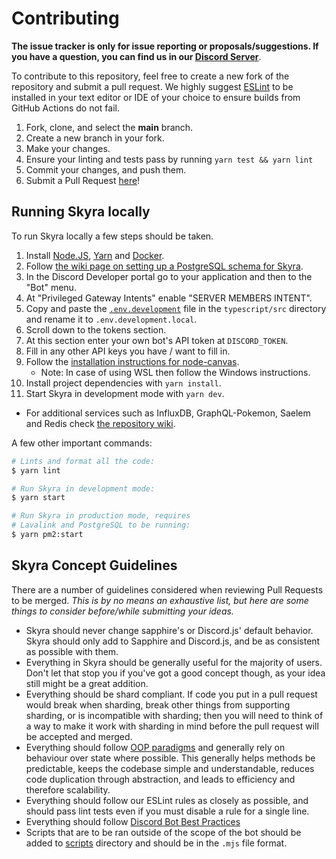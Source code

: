 # Contributing

**The issue tracker is only for issue reporting or proposals/suggestions. If you have a question, you can find us in our [Discord Server]**.

To contribute to this repository, feel free to create a new fork of the repository and
submit a pull request. We highly suggest [ESLint] to be installed
in your text editor or IDE of your choice to ensure builds from GitHub Actions do not fail.

1. Fork, clone, and select the **main** branch.
2. Create a new branch in your fork.
3. Make your changes.
4. Ensure your linting and tests pass by running `yarn test && yarn lint`
5. Commit your changes, and push them.
6. Submit a Pull Request [here]!

## Running Skyra locally

To run Skyra locally a few steps should be taken.

1. Install [Node.JS], [Yarn] and [Docker].
1. Follow [the wiki page on setting up a PostgreSQL schema for Skyra][].
1. In the Discord Developer portal go to your application and then to the "Bot" menu.
1. At "Privileged Gateway Intents" enable "SERVER MEMBERS INTENT".
1. Copy and paste the [`.env.development`] file in the `typescript/src` directory and rename it to `.env.development.local`.
1. Scroll down to the tokens section.
1. At this section enter your own bot's API token at `DISCORD_TOKEN`.
1. Fill in any other API keys you have / want to fill in.
1. Follow the [installation instructions for node-canvas](https://github.com/Automattic/node-canvas/blob/master/Readme.md#installation).
    - Note: In case of using WSL then follow the Windows instructions.
1. Install project dependencies with `yarn install`.
1. Start Skyra in development mode with `yarn dev`.

-   For additional services such as InfluxDB, GraphQL-Pokemon, Saelem and Redis check [the repository wiki](https://github.com/skyra-project/skyra/wiki).

A few other important commands:

```bash
# Lints and format all the code:
$ yarn lint

# Run Skyra in development mode:
$ yarn start

# Run Skyra in production mode, requires
# Lavalink and PostgreSQL to be running:
$ yarn pm2:start
```

## Skyra Concept Guidelines

There are a number of guidelines considered when reviewing Pull Requests to be merged. _This is by no means an exhaustive list, but here are some things to consider before/while submitting your ideas._

-   Skyra should never change sapphire's or Discord.js' default behavior. Skyra should only add to Sapphire and Discord.js, and be as consistent as possible with them.
-   Everything in Skyra should be generally useful for the majority of users. Don't let that stop you if you've got a good concept though, as your idea still might be a great addition.
-   Everything should be shard compliant. If code you put in a pull request would break when sharding, break other things from supporting sharding, or is incompatible with sharding; then you will need to think of a way to make it work with sharding in mind before the pull request will be accepted and merged.
-   Everything should follow [OOP paradigms] and generally rely on behaviour over state where possible. This generally helps methods be predictable, keeps the codebase simple and understandable, reduces code duplication through abstraction, and leads to efficiency and therefore scalability.
-   Everything should follow our ESLint rules as closely as possible, and should pass lint tests even if you must disable a rule for a single line.
-   Everything should follow [Discord Bot Best Practices]
-   Scripts that are to be ran outside of the scope of the bot should be added to [scripts] directory and should be in the `.mjs` file format.

<!-- Link Dump -->

[discord server]: https://join.skyra.pw
[here]: https://github.com/skyra-project/skyra/pulls
[eslint]: https://eslint.org/
[node.js]: https://nodejs.org/en/download/
[yarn]: https://classic.yarnpkg.com/en/docs/install
[docker]: https://www.docker.com
[installation instructions for node-canvas]: https://github.com/Automattic/node-canvas/blob/main/Readme.md#installation
[oop paradigms]: https://en.wikipedia.org/wiki/Object-oriented_programming
[discord bot best practices]: https://github.com/meew0/discord-bot-best-practices
[`.env.development`]: /src/.env.development
[scripts]: /scripts
[the wiki page on setting up a postgresql schema for skyra]: https://github.com/skyra-project/skyra/wiki/PostgreSQL
[the repository wiki]: https://github.com/skyra-project/skyra/wikib
